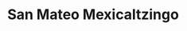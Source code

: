 ---
title: San Mateo Mexicaltzingo
url: /san-mateo-mexicaltzingo/
latitude: 19.208
longitude: -99.588
---